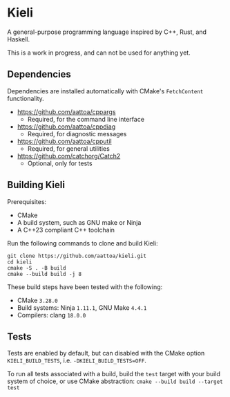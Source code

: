 # Kieli
A general-purpose programming language inspired by C++, Rust, and Haskell.

This is a work in progress, and can not be used for anything yet.

## Dependencies

Dependencies are installed automatically with CMake's `FetchContent` functionality.

- https://github.com/aattoa/cppargs
    - Required, for the command line interface
- https://github.com/aattoa/cppdiag
    - Required, for diagnostic messages
- https://github.com/aattoa/cpputil
    - Required, for general utilities
- https://github.com/catchorg/Catch2
    - Optional, only for tests

## Building Kieli

Prerequisites:

- CMake
- A build system, such as GNU make or Ninja
- A C++23 compliant C++ toolchain

Run the following commands to clone and build Kieli:

```Shell
git clone https://github.com/aattoa/kieli.git
cd kieli
cmake -S . -B build
cmake --build build -j 8
```

These build steps have been tested with the following:

- CMake `3.28.0`
- Build systems: Ninja `1.11.1`, GNU Make `4.4.1`
- Compilers: clang `18.0.0`

## Tests

Tests are enabled by default, but can disabled with the CMake option `KIELI_BUILD_TESTS`, i.e. `-DKIELI_BUILD_TESTS=OFF`.

To run all tests associated with a build, build the `test` target with your build system of choice, or use CMake abstraction: `cmake --build build --target test`
